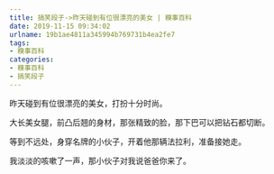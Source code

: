 ```yaml
---
title: 搞笑段子->昨天碰到有位很漂亮的美女 | 糗事百科
date: 2019-11-15 09:34:02
urlname: 19b1ae4811a345994b769731b4ea2fe7
tags: 
- 糗事百科
categories:
- 糗事百科
- 搞笑段子
---
```

昨天碰到有位很漂亮的美女，打扮十分时尚。

大长美女腿，前凸后翘的身材，那张精致的脸，那下巴可以把钻石都切断。

等到不远处，身穿名牌的小伙子，开着他那辆法拉利，准备接她走。

我淡淡的咳嗽了一声，那小伙子对我说爸爸你来了。


